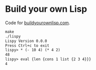 # Build your own Lisp

Code for [buildyourownlisp.com](http://buildyourownlisp.com/).

```txt
make
./lispy
Lispy Version 0.0.0
Press Ctrl+c to exit
lispy> * (- 10 4) (* 4 2)
48
lispy> eval {len {cons 1 list {2 3 4}}}
4
```


